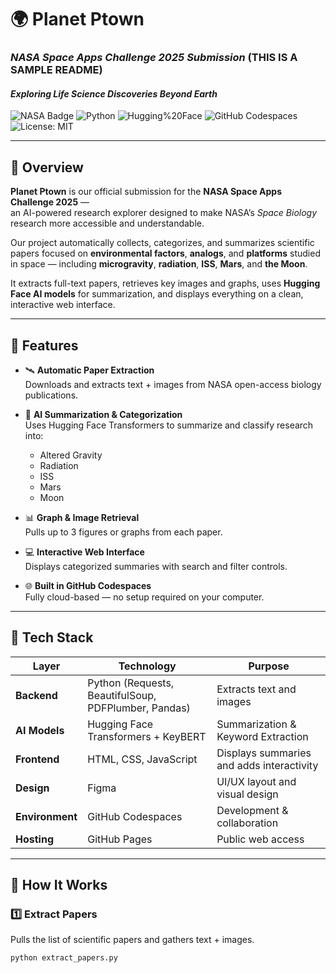 # 🌍 Planet Ptown  
### *NASA Space Apps Challenge 2025 Submission* (THIS IS A SAMPLE README)  
#### *Exploring Life Science Discoveries Beyond Earth*

![NASA Badge](https://img.shields.io/badge/NASA%20Space%20Apps-2025-blue?style=for-the-badge&logo=nasa)
![Python](https://img.shields.io/badge/Python-3.10%2B-yellow?style=for-the-badge&logo=python)
![Hugging%20Face](https://img.shields.io/badge/AI%20Powered%20by-Hugging%20Face-orange?style=for-the-badge&logo=huggingface)
![GitHub Codespaces](https://img.shields.io/badge/Built%20in-GitHub%20Codespaces-purple?style=for-the-badge&logo=github)
![License: MIT](https://img.shields.io/badge/License-MIT-green?style=for-the-badge)

---

## 🌌 Overview

**Planet Ptown** is our official submission for the **NASA Space Apps Challenge 2025** —  
an AI-powered research explorer designed to make NASA’s *Space Biology* research more accessible and understandable.  

Our project automatically collects, categorizes, and summarizes scientific papers focused on **environmental factors**, **analogs**, and **platforms** studied in space — including **microgravity**, **radiation**, **ISS**, **Mars**, and **the Moon**.  

It extracts full-text papers, retrieves key images and graphs, uses **Hugging Face AI models** for summarization, and displays everything on a clean, interactive web interface.

---

## 🚀 Features

- 🛰️ **Automatic Paper Extraction**  
  Downloads and extracts text + images from NASA open-access biology publications.

- 🧠 **AI Summarization & Categorization**  
  Uses Hugging Face Transformers to summarize and classify research into:
  - Altered Gravity  
  - Radiation  
  - ISS  
  - Mars  
  - Moon  

- 📊 **Graph & Image Retrieval**  
  Pulls up to 3 figures or graphs from each paper.

- 💻 **Interactive Web Interface**  
  Displays categorized summaries with search and filter controls.

- 🌐 **Built in GitHub Codespaces**  
  Fully cloud-based — no setup required on your computer.

---

## 🧩 Tech Stack

| Layer | Technology | Purpose |
|--------|-------------|----------|
| **Backend** | Python (Requests, BeautifulSoup, PDFPlumber, Pandas) | Extracts text and images |
| **AI Models** | Hugging Face Transformers + KeyBERT | Summarization & Keyword Extraction |
| **Frontend** | HTML, CSS, JavaScript | Displays summaries and adds interactivity |
| **Design** | Figma | UI/UX layout and visual design |
| **Environment** | GitHub Codespaces | Development & collaboration |
| **Hosting** | GitHub Pages | Public web access |

---

## 🧠 How It Works

### 1️⃣ Extract Papers  
Pulls the list of scientific papers and gathers text + images.

```bash
python extract_papers.py